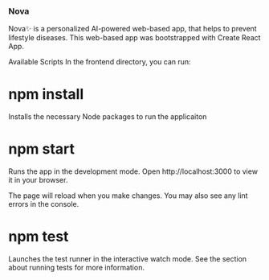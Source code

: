 ### Nova
Nova✨ is a personalized AI-powered web-based app, that helps to prevent lifestyle diseases. This web-based app was bootstrapped with Create React App.

Available Scripts
In the frontend directory, you can run:

# npm install
Installs the necessary Node packages to run the applicaiton

# npm start
Runs the app in the development mode.
Open http://localhost:3000 to view it in your browser.

The page will reload when you make changes.
You may also see any lint errors in the console.

# npm test
Launches the test runner in the interactive watch mode.
See the section about running tests for more information.
